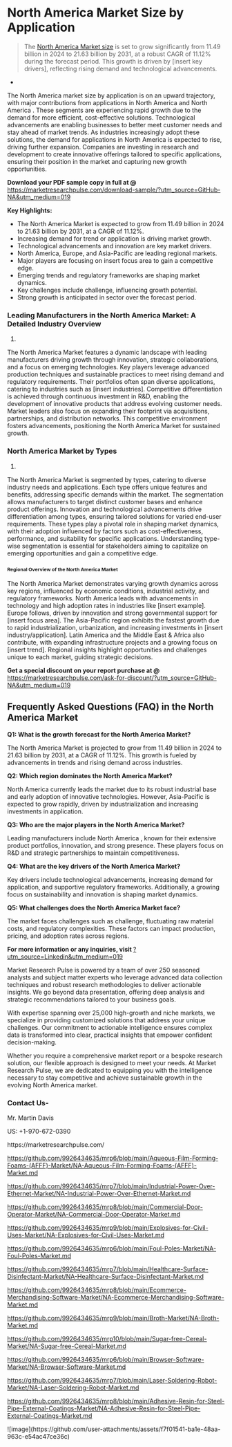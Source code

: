 <h1>North America  Market&nbsp;Size by Application</h1><blockquote><p>The <a href="https://marketresearchpulse.com/download-sample/?utm_source=GitHub-NA&amp;utm_medium=019">North America  Market size</a> is set to grow significantly from 11.49 billion in 2024 to 21.63 billion by 2031, at a robust CAGR of 11.12% during the forecast period. This growth is driven by [insert key drivers], reflecting rising demand and technological advancements.</p></blockquote><ul><li></li></ul><p>The North America  market size by application is on an upward trajectory, with major contributions from applications in North America  and North America . These segments are experiencing rapid growth due to the demand for more efficient, cost-effective solutions. Technological advancements are enabling businesses to better meet customer needs and stay ahead of market trends. As industries increasingly adopt these solutions, the demand for applications in North America  is expected to rise, driving further expansion. Companies are investing in research and development to create innovative offerings tailored to specific applications, ensuring their position in the market and capturing new growth opportunities.</p><p><strong>Download your PDF sample copy in full at @ </strong><a href="https://marketresearchpulse.com/download-sample/?utm_source=GitHub-NA&amp;utm_medium=019">https://marketresearchpulse.com/download-sample/?utm_source=GitHub-NA&amp;utm_medium=019</a></p><p><strong>Key Highlights: </strong></p><ul><li>The North America  Market is expected to grow from 11.49 billion in 2024 to 21.63 billion by 2031, at a CAGR of 11.12%.</li><li>Increasing demand for trend or application is driving market growth.</li><li>Technological advancements and innovation are key market drivers.</li><li>North America, Europe, and Asia-Pacific are leading regional markets.</li><li>Major players are focusing on insert focus area to gain a competitive edge.</li><li>Emerging trends and regulatory frameworks are shaping market dynamics.</li><li>Key challenges include challenge, influencing growth potential.</li><li>Strong growth is anticipated in sector over the forecast period.</li></ul><h3>Leading Manufacturers in the North America  Market: A Detailed Industry Overview</h3><ol><li></li></ol><div class="flex max-w-full flex-col flex-grow"><div class="min-h-8 text-message flex w-full flex-col items-end gap-2 whitespace-normal break-words [.text-message+&amp;]:mt-5" dir="auto" data-message-author-role="assistant" data-message-id="fd8432e4-4910-450d-b182-61b7bfb0a01f" data-message-model-slug="gpt-4o"><div class="flex w-full flex-col gap-1 empty:hidden first:pt-[3px]"><div class="markdown prose w-full break-words dark:prose-invert light"><p>The North America  Market features a dynamic landscape with leading manufacturers driving growth through innovation, strategic collaborations, and a focus on emerging technologies. Key players leverage advanced production techniques and sustainable practices to meet rising demand and regulatory requirements. Their portfolios often span diverse applications, catering to industries such as [insert industries]. Competitive differentiation is achieved through continuous investment in R&amp;D, enabling the development of innovative products that address evolving customer needs. Market leaders also focus on expanding their footprint via acquisitions, partnerships, and distribution networks. This competitive environment fosters advancements, positioning the North America  Market for sustained growth.</p></div></div></div></div><h3>North America  Market by Types</h3><ol><li></li></ol><div class="flex max-w-full flex-col flex-grow"><div class="min-h-8 text-message flex w-full flex-col items-end gap-2 whitespace-normal break-words [.text-message+&amp;]:mt-5" dir="auto" data-message-author-role="assistant" data-message-id="084470be-0bb7-4664-bddf-5156b4f41249" data-message-model-slug="gpt-4o-mini"><div class="flex w-full flex-col gap-1 empty:hidden first:pt-[3px]"><div class="markdown prose w-full break-words dark:prose-invert light"><p>The North America  Market is segmented by types, catering to diverse industry needs and applications. Each type offers unique features and benefits, addressing specific demands within the market. The segmentation allows manufacturers to target distinct customer bases and enhance product offerings. Innovation and technological advancements drive differentiation among types, ensuring tailored solutions for varied end-user requirements. These types play a pivotal role in shaping market dynamics, with their adoption influenced by factors such as cost-effectiveness, performance, and suitability for specific applications. Understanding type-wise segmentation is essential for stakeholders aiming to capitalize on emerging opportunities and gain a competitive edge.</p></div></div></div></div><h3><span style="font-size: 11px;">Regional Overview of the North America  Market</span></h3><div class="flex max-w-full flex-col flex-grow"><div class="min-h-8 text-message flex w-full flex-col items-end gap-2 whitespace-normal break-words [.text-message+&amp;]:mt-5" dir="auto" data-message-author-role="assistant" data-message-id="e9038762-ce64-4e30-91c9-9bd413514231" data-message-model-slug="gpt-4o-mini"><div class="flex w-full flex-col gap-1 empty:hidden first:pt-[3px]"><div class="markdown prose w-full break-words dark:prose-invert light"><p>The North America  Market demonstrates varying growth dynamics across key regions, influenced by economic conditions, industrial activity, and regulatory frameworks. North America leads with advancements in technology and high adoption rates in industries like [insert example]. Europe follows, driven by innovation and strong governmental support for [insert focus area]. The Asia-Pacific region exhibits the fastest growth due to rapid industrialization, urbanization, and increasing investments in [insert industry/application]. Latin America and the Middle East &amp; Africa also contribute, with expanding infrastructure projects and a growing focus on [insert trend]. Regional insights highlight opportunities and challenges unique to each market, guiding strategic decisions.</p></div></div></div></div><p><strong>Get a special discount on your report purchase at @ </strong><a href="https://marketresearchpulse.com/ask-for-discount/?utm_source=GitHub-NA&amp;utm_medium=019">https://marketresearchpulse.com/ask-for-discount/?utm_source=GitHub-NA&amp;utm_medium=019</a></p><h2>Frequently Asked Questions (FAQ) in the North America  Market</h2><p><strong>Q1: What is the growth forecast for the North America  Market?</strong></p><p>The North America  Market is projected to grow from 11.49 billion in 2024 to 21.63 billion by 2031, at a CAGR of 11.12%. This growth is fueled by advancements in trends and rising demand across industries.</p><p><strong>Q2: Which region dominates the North America  Market?</strong></p><p>North America currently leads the market due to its robust industrial base and early adoption of innovative technologies. However, Asia-Pacific is expected to grow rapidly, driven by industrialization and increasing investments in application.</p><p><strong>Q3: Who are the major players in the North America  Market?</strong></p><p>Leading manufacturers include North America , known for their extensive product portfolios, innovation, and strong presence. These players focus on R&amp;D and strategic partnerships to maintain competitiveness.</p><p><strong>Q4: What are the key drivers of the North America  Market?</strong></p><p>Key drivers include technological advancements, increasing demand for application, and supportive regulatory frameworks. Additionally, a growing focus on sustainability and innovation is shaping market dynamics.</p><p><strong>Q5: What challenges does the North America  Market face?</strong></p><p>The market faces challenges such as challenge, fluctuating raw material costs, and regulatory complexities. These factors can impact production, pricing, and adoption rates across regions.</p><p><strong>For more information or any inquiries, visit&nbsp;</strong><a href="?utm_source=Linkedin&utm_medium=019">?utm_source=Linkedin&utm_medium=019</a></p><p>Market Research Pulse is powered by a team of over 250 seasoned analysts and subject matter experts who leverage advanced data collection techniques and robust research methodologies to deliver actionable insights. We go beyond data presentation, offering deep analysis and strategic recommendations tailored to your business goals.</p><p>With expertise spanning over 25,000 high-growth and niche markets, we specialize in providing customized solutions that address your unique challenges. Our commitment to actionable intelligence ensures complex data is transformed into clear, practical insights that empower confident decision-making.</p><p>Whether you require a comprehensive market report or a bespoke research solution, our flexible approach is designed to meet your needs. At Market Research Pulse, we are dedicated to equipping you with the intelligence necessary to stay competitive and achieve sustainable growth in the evolving North America  market.</p><h3><strong>Contact Us-</strong></h3><p>Mr. Martin Davis</p><p>US: +1-970-672-0390</p><p>https://marketresearchpulse.com/</p><p><a href="https://github.com/9926434635/mrp6/blob/main/Aqueous-Film-Forming-Foams-(AFFF)-Market/NA-Aqueous-Film-Forming-Foams-(AFFF)-Market.md">https://github.com/9926434635/mrp6/blob/main/Aqueous-Film-Forming-Foams-(AFFF)-Market/NA-Aqueous-Film-Forming-Foams-(AFFF)-Market.md</a></p><p><a href="https://github.com/9926434635/mrp7/blob/main/Industrial-Power-Over-Ethernet-Market/NA-Industrial-Power-Over-Ethernet-Market.md">https://github.com/9926434635/mrp7/blob/main/Industrial-Power-Over-Ethernet-Market/NA-Industrial-Power-Over-Ethernet-Market.md</a></p><p><a href="https://github.com/9926434635/mrp8/blob/main/Commercial-Door-Operator-Market/NA-Commercial-Door-Operator-Market.md">https://github.com/9926434635/mrp8/blob/main/Commercial-Door-Operator-Market/NA-Commercial-Door-Operator-Market.md</a></p><p><a href="https://github.com/9926434635/mrp9/blob/main/Explosives-for-Civil-Uses-Market/NA-Explosives-for-Civil-Uses-Market.md">https://github.com/9926434635/mrp9/blob/main/Explosives-for-Civil-Uses-Market/NA-Explosives-for-Civil-Uses-Market.md</a></p><p><a href="https://github.com/9926434635/mrp6/blob/main/Foul-Poles-Market/NA-Foul-Poles-Market.md">https://github.com/9926434635/mrp6/blob/main/Foul-Poles-Market/NA-Foul-Poles-Market.md</a></p><p><a href="https://github.com/9926434635/mrp7/blob/main/Healthcare-Surface-Disinfectant-Market/NA-Healthcare-Surface-Disinfectant-Market.md">https://github.com/9926434635/mrp7/blob/main/Healthcare-Surface-Disinfectant-Market/NA-Healthcare-Surface-Disinfectant-Market.md</a></p><p><a href="https://github.com/9926434635/mrp8/blob/main/Ecommerce-Merchandising-Software-Market/NA-Ecommerce-Merchandising-Software-Market.md">https://github.com/9926434635/mrp8/blob/main/Ecommerce-Merchandising-Software-Market/NA-Ecommerce-Merchandising-Software-Market.md</a></p><p><a href="https://github.com/9926434635/mrp9/blob/main/Broth-Market/NA-Broth-Market.md">https://github.com/9926434635/mrp9/blob/main/Broth-Market/NA-Broth-Market.md</a></p><p><a href="https://github.com/9926434635/mrp10/blob/main/Sugar-free-Cereal-Market/NA-Sugar-free-Cereal-Market.md">https://github.com/9926434635/mrp10/blob/main/Sugar-free-Cereal-Market/NA-Sugar-free-Cereal-Market.md</a></p><p><a href="https://github.com/9926434635/mrp6/blob/main/Browser-Software-Market/NA-Browser-Software-Market.md">https://github.com/9926434635/mrp6/blob/main/Browser-Software-Market/NA-Browser-Software-Market.md</a></p><p><a href="https://github.com/9926434635/mrp7/blob/main/Laser-Soldering-Robot-Market/NA-Laser-Soldering-Robot-Market.md">https://github.com/9926434635/mrp7/blob/main/Laser-Soldering-Robot-Market/NA-Laser-Soldering-Robot-Market.md</a></p><p><a href="https://github.com/9926434635/mrp8/blob/main/Adhesive-Resin-for-Steel-Pipe-External-Coatings-Market/NA-Adhesive-Resin-for-Steel-Pipe-External-Coatings-Market.md">https://github.com/9926434635/mrp8/blob/main/Adhesive-Resin-for-Steel-Pipe-External-Coatings-Market/NA-Adhesive-Resin-for-Steel-Pipe-External-Coatings-Market.md</a></p>
![image](https://github.com/user-attachments/assets/f7f01541-ba1e-48aa-963c-e54ac47ce36c)
